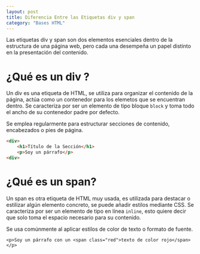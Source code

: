 ```yaml
---
layout: post
title: Diferencia Entre las Etiquetas div y span
category: "Bases HTML"
---
```

Las etiquetas div y span son dos elementos esenciales dentro de la estructura de una página web, pero cada una desempeña un papel distinto en la presentación del contenido.

# ¿Qué es un div ?
Un div es una etiqueta de HTML, se utiliza para organizar el contenido de la página, actúa como un contenedor para los elemetos que se encuentran dentro.
Se caracteriza por ser un elemento de tipo bloque `block` y toma todo el ancho de su contenedor padre por defecto.

Se emplea regularmente para estructurar secciones de contenido, encabezados o pies de página.

```html
<div>
    <h1>Título de la Sección</h1>
    <p>Soy un párrafo</p>
<div>
```

# ¿Qué es un span?
Un span es otra etiqueta de HTML muy usada, es utilizada para destacar o estilizar algún elemento concreto, se puede añadir estilos mediante CSS.
Se caracteriza por ser un elemento de tipo en línea `inline`, esto quiere decir que solo toma el espacio necesario para su contenido.

Se usa comúnmente al aplicar estilos de color de texto o formato de fuente.
```
<p>Soy un párrafo con un <span class="red">texto de color rojo</span></p>
```
